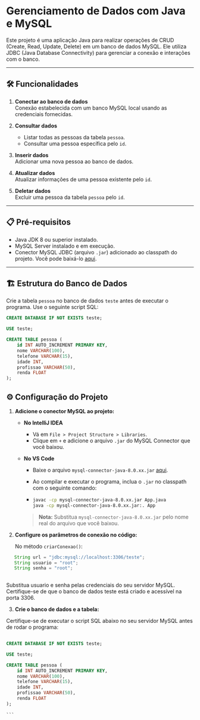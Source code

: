 # Gerenciamento de Dados com Java e MySQL

Este projeto é uma aplicação Java para realizar operações de CRUD (Create, Read, Update, Delete) em um banco de dados MySQL. Ele utiliza JDBC (Java Database Connectivity) para gerenciar a conexão e interações com o banco.

---

## 🛠️ Funcionalidades

1. **Conectar ao banco de dados**  
   Conexão estabelecida com um banco MySQL local usando as credenciais fornecidas.

2. **Consultar dados**
    - Listar todas as pessoas da tabela `pessoa`.
    - Consultar uma pessoa específica pelo `id`.

3. **Inserir dados**  
   Adicionar uma nova pessoa ao banco de dados.

4. **Atualizar dados**  
   Atualizar informações de uma pessoa existente pelo `id`.

5. **Deletar dados**  
   Excluir uma pessoa da tabela `pessoa` pelo `id`.

---

## 📋 Pré-requisitos

- Java JDK 8 ou superior instalado.
- MySQL Server instalado e em execução.
- Conector MySQL JDBC (arquivo `.jar`) adicionado ao classpath do projeto. Você pode baixá-lo [aqui](https://dev.mysql.com/downloads/connector/j/).

---

## 🏗️ Estrutura do Banco de Dados

Crie a tabela `pessoa` no banco de dados `teste` antes de executar o programa. Use o seguinte script SQL:

```sql
CREATE DATABASE IF NOT EXISTS teste;

USE teste;

CREATE TABLE pessoa (
    id INT AUTO_INCREMENT PRIMARY KEY,
    nome VARCHAR(100),
    telefone VARCHAR(15),
    idade INT,
    profissao VARCHAR(50),
    renda FLOAT
);
```



## ⚙️ Configuração do Projeto

1. **Adicione o conector MySQL ao projeto:**

   - **No IntelliJ IDEA**  
     - Vá em `File > Project Structure > Libraries`.  
     - Clique em `+` e adicione o arquivo `.jar` do MySQL Connector que você baixou.  

   - **No VS Code**  
     - Baixe o arquivo `mysql-connector-java-8.0.xx.jar` [aqui](https://dev.mysql.com/downloads/connector/j/).  
     - Ao compilar e executar o programa, inclua o `.jar` no classpath com o seguinte comando:
       
     - ```bash
       javac -cp mysql-connector-java-8.0.xx.jar App.java
       java -cp mysql-connector-java-8.0.xx.jar:. App
       ```

     > **Nota:** Substitua `mysql-connector-java-8.0.xx.jar` pelo nome real do arquivo que você baixou.

2. **Configure os parâmetros de conexão no código:**

   No método `criarConexao()`:
   
```java
   String url = "jdbc:mysql://localhost:3306/teste";
   String usuario = "root";
   String senha = "root";
   
```
Substitua usuario e senha pelas credenciais do seu servidor MySQL.
Certifique-se de que o banco de dados teste está criado e acessível na porta 3306.

      
      
3. **Crie o banco de dados e a tabela:**

Certifique-se de executar o script SQL abaixo no seu servidor MySQL antes de rodar o programa:

````sql
      
CREATE DATABASE IF NOT EXISTS teste;

USE teste;

CREATE TABLE pessoa (
    id INT AUTO_INCREMENT PRIMARY KEY,
    nome VARCHAR(100),
    telefone VARCHAR(15),
    idade INT,
    profissao VARCHAR(50),
    renda FLOAT
);
      
```